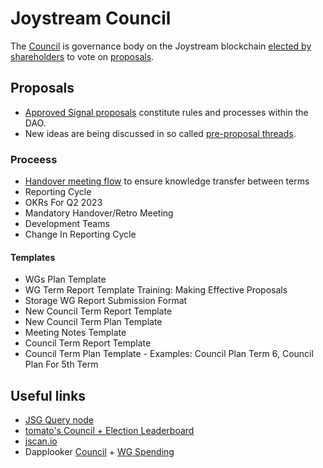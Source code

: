 # Joystream Council

The [Council](https://pioneerapp.xyz/#/council) is governance body on the Joystream blockchain [elected by shareholders](https://pioneerapp.xyz/#/election) to vote on [proposals](https://pioneerapp.xyz/#/proposals/current).

## Proposals

- [Approved Signal proposals](https://www.notion.so/joystream/97fd07b6db8d4ff39aa8a15ea501f865?v=e193bfa27252497ea085a602ff69a912) constitute rules and processes within the DAO.
- New ideas are being discussed in so called [pre-proposal threads](https://pioneerapp.xyz/#/forum/category/8).

### Proceess
- [Handover meeting flow](processes/Handover_Meeting_Flow.md) to ensure knowledge transfer between terms
- Reporting Cycle
- OKRs For Q2 2023
- Mandatory Handover/Retro Meeting
- Development Teams
- Change In Reporting Cycle

#### Templates
- WGs Plan Template
- WG Term Report Template
Training: Making Effective Proposals
- Storage WG Report Submission Format
- New Council Term Report Template
- New Council Term Plan Template
- Meeting Notes Template
- Council Term Report Template
- Council Term Plan Template - Examples: Council Plan Term 6, Council Plan For 5th Term

## Useful links

- [JSG Query node](https://query.joystream.org/graphql)
- [tomato's Council + Election Leaderboard](https://docs.google.com/spreadsheets/d/1I4Tb0Z4L9Jytra6jqusIYqos6I4pmY7QUyVPGDbsNj0/edit#gid=709381723)
- [jscan.io](https://jscan.io)
- Dapplooker [Council](https://dapplooker.com/dashboard/joystream-council-overall-spending-dashboard-355) + [WG Spending](https://dapplooker.com/dashboard/joystream-working-group-spending-dashboard-356)